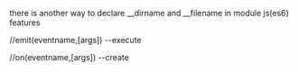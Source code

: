 there is another way to declare __dirname and __filename in module js(es6) features

//emit(eventname,[args]) --execute

//on(eventname,[args]) --create